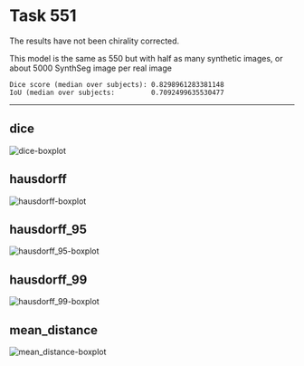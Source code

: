 Task 551
==============

The results have not been chirality corrected.

This model is the same as 550 but with half as many synthetic images,
or about 5000 SynthSeg image per real image

    Dice score (median over subjects): 0.8298961283381148
    IoU (median over subjects:         0.7092499635530477

---

dice
----
![dice-boxplot](img/dice.png)

hausdorff
---------
![hausdorff-boxplot](img/hausdorff.png)

hausdorff_95
------------
![hausdorff_95-boxplot](img/hausdorff_95.png)

hausdorff_99
------------
![hausdorff_99-boxplot](img/hausdorff_99.png)

mean_distance
-------------
![mean_distance-boxplot](img/mean_distance.png)
